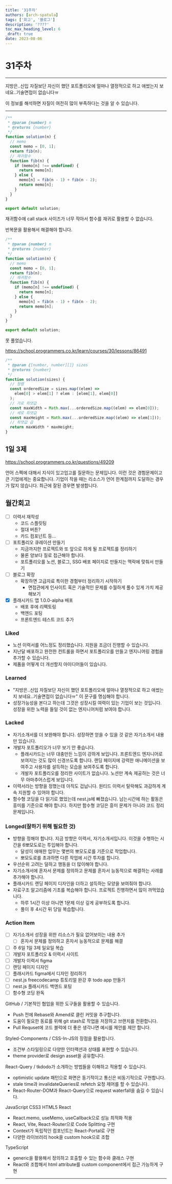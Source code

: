 ```yaml
---
title: '31주차'
authors: [arch-spatula]
tags: ['회고', '블로그']
description: '????'
toc_max_heading_level: 6
_draft: true
date: 2023-08-06
---
```


# 31주차

<!--truncate-->

---

지방은..신입 자질보단 자신이 했던 포트폴리오에 얼마나 열정적으로 하고 애썼는지 보네요..기술면접이 없습니다ㅠ

이 정보를 해석하면 자질이 여전히 많이 부족하다는 것을 알 수 있습니다.

---

```js
/**
 * @param {number} n
 * @returns {number}
 */
function solution(n) {
  // memo
  const memo = [0, 1];
  return fib(n);
  // 재귀함수
  function fib(n) {
    if (memo[n] !== undefined) {
      return memo[n];
    } else {
      memo[n] = fib(n - 1) + fib(n - 2);
      return memo[n];
    }
  }
}

export default solution;
```

재귀함수에 call stack 사이즈가 너무 작아서 함수를 재귀로 활용할 수 없습니다.

반복문을 활용해서 해결해야 합니다.

```js
/**
 * @param {number} n
 * @returns {number}
 */
function solution(n) {
  // memo
  const memo = [0, 1];
  return fib(n);
  // 재귀함수
  function fib(n) {
    if (memo[n] !== undefined) {
      return memo[n];
    } else {
      memo[n] = fib(n - 1) + fib(n - 2);
      return memo[n];
    }
  }
}

export default solution;
```

못 풀었습니다.

https://school.programmers.co.kr/learn/courses/30/lessons/86491

```js
/**
 * @param {[number, number][]} sizes
 * @returns {number}
 */
function solution(sizes) {
  // 정렬
  const orderedSize = sizes.map((elem) =>
    elem[0] > elem[1] ? elem : [elem[1], elem[0]]
  );
  // 가로 최댓값
  const maxWidth = Math.max(...orderedSize.map((elem) => elem[0]));
  // 세로 최댓값
  const maxHeight = Math.max(...orderedSize.map((elem) => elem[1]));
  // 최댓값 곱
  return maxWidth * maxHeight;
}
```

## 1일 3제

https://school.programmers.co.kr/questions/49209

언어 스펙에 대해서 지식이 있고업고를 질문하는 문제입니다. 이런 것은 경험문제이고 큰 기업에게는 중요합니다. 기업이 작을 때는 리소스가 언어 한계점까지 도달하는 경우가 많지 않습니다. 최근에 잘된 경우면 발생합니다.

## 월간회고

- [ ] 이력서 재작성
  - 코드 스플릿팅
  - 절대 버튼?
  - 카드 컴포넌트 등...
- [ ] 포트폴리오 큐레이션 만들기
  - 지금까지한 프로젝트와 또 앞으로 하게 될 프로젝트를 정리하기
  - 물론 양보다 질로 접근해야 합니다.
  - 포트폴리오를 노션, 블로그, SSG 배포 페이지로 만들지는 맥락에 맞춰서 만들기
- [ ] 블로그 확장
  - 확장하면 고급자료 특이한 경험부터 정리하기 시작하기
    - 면접관에게 인사이트 혹은 기술적인 문제를 수월하게 풀수 있게 가치 제공해보기
- [x] 플래시카드 앱 1.0.0-alpha 배포
  - 배포 후에 리팩토링
  - 백엔드 포팅
  - 프론트엔드 테스트 코드 추가

### Liked

- 노션 이력서를 어느정도 정리했습니다. 지원을 조금더 진행할 수 있습니다.
- 지난달 배포하고 완전한 컨트롤을 하면서 포트폴리오를 만들고 엔지니어링 경험을 추가할 수 있습니다.
- 제품을 어떻게 더 개선할지 아이디어들이 있습니다.

### Learned

- "지방은..신입 자질보단 자신이 했던 포트폴리오에 얼마나 열정적으로 하고 애썼는지 보네요..기술면접이 없습니다ㅠ" 이 문구를 명심해야 합니다.
- 성장가능성을 본다고 하는데 그것은 성장시킬 여력이 있는 기업이 보는 것입니다. 성장을 위한 노력을 들일 것이 없는 엔지니어처럼 보여야 합니다.

### Lacked

- 자기소개서를 더 보완해야 합니다. 성장하면 얻을 수 있을 것 같은 자기소개서 내용만 있습니다.
- 개발자 포트폴리오가 너무 보기 안 좋습니다.
  - 플래시카드는 너무 대충만든 느낌이 강하게 보입니다. 프론트엔드 엔지니어로 보여지는 것도 많이 신경쓰도록 합니다. 랜딩 페이지에 강력한 애니메이션을 보여주고 사용자를 설득하는 모습을 보여주도록 합니다.
  - 개발자 포트폴리오를 정리한 사이트가 없습니다. 노션만 계속 제공하는 것은 너무 아마추어스럽게 보입니다.
- 이력서라는 방향을 정했는데 아직도 겁납니다. 원티드 이력서 탈락해도 과감하게 계속 지원할 수 있어야 합니다.
- 함수형 코딩을 다 읽기로 했었는데 nest.js에 빠졌습니다. 남는시간에 하는 활동은 흥미를 기준으로 해야 합니다. 하지만 함수형 코딩은 흥미 문제가 아니라 코드 정리 문제입니다.

### Longed(잘하기 위해 필요한 것)

- 방향을 정해야 합니다. 지금 방향은 이력서, 자기소개서입니다. 이것을 수행하는 시간을 6뽀모도로는 투입해야 합니다.
  - 달성이 애매한 업무는 몇번의 뽀모도로를 기준으로 작업합니다.
  - 뽀모도로를 초과하면 다른 작업에 시간 투자를 합니다.
- 우선순위 고려는 덜하고 행동을 더 많이해야 합니다.
- 자기소개서에 혼자서 문제를 정의하고 문제를 혼자서 능동적으로 해결하는 사례를 추가해야 합니다.
- 플래시카드 랜딩 페이지 디자인을 더하고 설득하는 모양을 보여줘야 합니다.
- 자료구조 알고리즘에 기초를 복습해야 합니다. 프로젝트 진행하면서 많이 까먹었습니다.
  - 하루 1시간 이상 아니면 1문제 이상 깊게 공부하도록 합니다.
  - 풀이 후 4시간 뒤 당일 복습합니다.

### Action Item

- [ ] 자기소개서 성장을 위한 리소스가 필요 없어보이는 내용 추가
  - [ ] 혼자서 문제를 정의하고 혼자서 능동적으로 문제를 해결
- [ ] 주 6일 1일 3제 일요일 복습
- [ ] 개발자 포트폴리오 & 이력서 사이트
- [ ] 개발자 이력서 figma
- [ ] 랜딩 페이지 디자인
- [ ] 플래시카드 figma에서 디자인 정리하기
- [ ] nest.js freecodecamp 튜토리얼 완강 후 todo app 만들기
- [ ] nest.js 플래시카드 백엔드 포팅
- [ ] 함수형 코딩 완독

GitHub / 기본적인 협업을 위한 도구들을 활용할 수 있습니다.

- Push 전에 Rebase와 Amend로 클린 커밋을 추구합니다.
- 도움이 필요한 동료를 위해 git stash로 작업을 저장하고 브랜치를 전환합니다.
- Pull Requset에 코드 블럭에 더 좋은 생각나면 예시를 제안를 제안 합니다.

Styled-Components / CSS-In-JS의 장점을 활용합니다.

- 조건부 스타일링으로 다양한 인터랙션과 상태를 표현할 수 있습니다.
- theme provider로 design asset을 공유합니다.

React-Query / tkdodo가 소개하는 방법들을 이해하고 적용할 수 있습니다.

- optimistic update 패턴으로 화면은 동기적이고 통신은 비동기적으로 구현합니다.
- stale time과 invalidateQueries로 refetch 요청 제어를 할 수 있습니다.
- React-Router-DOM과 React-Query으로 request waterfall을 숨길 수 있습니다.

JavaScript
CSS3
HTML5
React

- React.memo, useMemo, useCallback으로 성능 최적화 적용
- React, Vite, React-Router으로 Code Splitting 구현
- Context가 독립적인 컴포넌트는 React-Portal로 구현
- 다양한 라이브러리 hook을 custom hook으로 조합

TypeScript

- generic을 활용해서 정의하고 호출할 수 있는 함수와 클래스 구현
- React와 조합해서 html attribute를 custom component에서 접근 가능하게 구현

---
